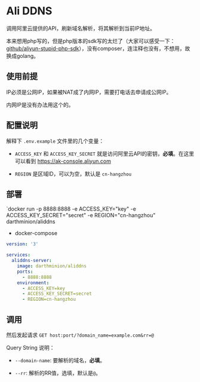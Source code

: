 # Ali DDNS

调用阿里云提供的API，刷新域名解析，将其解析到当前IP地址。

本来想用php写的，但是php版本的sdk写的太烂了（大家可以感受一下：[github/aliyun-stupid-php-sdk](https://github.com/aliyun/aliyun-openapi-php-sdk)），没有composer，连注释也没有，不想用，故换成golang。

## 使用前提

IP必须是公网IP，如果被NAT成了内网IP，需要打电话去申请成公网IP。

内网IP是没有办法用这个的。

## 配置说明

解释下 `.env.example` 文件里的几个变量：

- `ACCESS_KEY` 和 `ACCESS_KEY_SECRET` 就是访问阿里云API的密钥，**必填**。在这里可以看到 https://ak-console.aliyun.com

- `REGION` 是区域ID，可以为空，默认是 `cn-hangzhou`

## 部署

`docker run -p 8888:8888 -e ACCESS_KEY="key" -e ACCESS_KEY_SECRET="secret" -e REGION="cn-hangzhou" darthminion/aliddns

- docker-compose

```yml
version: '3'

services:
  aliddns-server:
    image: darthminion/aliddns
    ports:
      - 8888:8888
    environment:
      - ACCESS_KEY=key
      - ACCESS_KEY_SECRET=secret
      - REGION=cn-hangzhou
```

## 调用

然后发起请求 `GET host:port/?domain_name=example.com&rr=@`

Query String 说明：

- `--domain-name`: 要解析的域名，**必填**。

- `--rr`: 解析的RR值，选填，默认是`@`。
